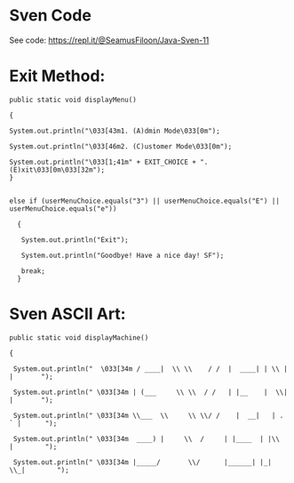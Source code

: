 # Sven Code

See code: https://repl.it/@SeamusFiloon/Java-Sven-11

# Exit Method:

    public static void displayMenu()
  
    {  
    
    System.out.println("\033[43m1. (A)dmin Mode\033[0m");
    
    System.out.println("\033[46m2. (C)ustomer Mode\033[0m");
    
    System.out.println("\033[1;41m" + EXIT_CHOICE + ". (E)xit\033[0m\033[32m");
    }
  
  
    else if (userMenuChoice.equals("3") || userMenuChoice.equals("E") || userMenuChoice.equals("e"))
      
      {
       
       System.out.println("Exit");
       
       System.out.println("Goodbye! Have a nice day! SF");
       
       break;
      }

# Sven ASCII Art:

    public static void displayMachine()
  
    {
     
     System.out.println("  \033[34m / ____|  \\ \\    / /  |  ____| | \\ | |       ");
     
     System.out.println(" \033[34m | (___     \\ \\  / /   | |__    |  \\| |       ");
     
     System.out.println(" \033[34m \\___  \\     \\ \\/ /    |  __|   | . ` |      ");
     
     System.out.println(" \033[34m  ____) |     \\  /     | |____  | |\\  |        ");
     
     System.out.println(" \033[34m |_____/       \\/      |______| |_| \\_|        ");

